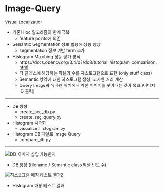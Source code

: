 # Image-Query
Visual Localization

- 기존 Hloc 알고리즘의 한계 극복
    - feature points에 의존
- Semantic Segmentation 정보 활용해 성능 향상
    - segmentation 정보 기반 term 추가
- Histogram Matching 성능 평가 방식
    - https://docs.opencv.org/3.4/d8/dc8/tutorial_histogram_comparison.html
    - 각 클래스에 해당하는 픽셀의 수를 히스토그램으로 표현 (only stuff class)
    - Semantic 영역에 대한 히스토그램 생성, 코사인 거리 계산
    - Query Image와 유사한 위치에서 찍힌 이미지를 찾아내는 것이 목표 (이미지 ID 출력)

---  

- DB 생성
    - create_seg_db.py
    - create_seg_query.py
- Histogram 시각화
    - visualize_histogram.py
- Histogram DB 파일로 Image Query
    - compare_db.py

---  

![DB_이미지 삽입 가능한지](https://github.com/chaewonS/Image-Query/assets/81732426/c61112ca-746d-4d2f-819f-b4a59ee9370d)
- DB 생성 (filename / Semantic class 픽셀 빈도 수)


![히스토그램 매칭 테스트 결과2](https://github.com/chaewonS/Image-Query/assets/81732426/40ebb5b2-b58a-40ce-8d0a-f40beb83103e)
- Histogram 매칭 테스트 결과
